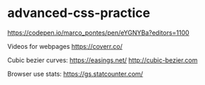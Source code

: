 # advanced-css-practice



https://codepen.io/marco_pontes/pen/eYGNYBa?editors=1100

Videos for webpages
https://coverr.co/

Cubic bezier curves: https://easings.net/
http://cubic-bezier.com

Browser use stats: https://gs.statcounter.com/